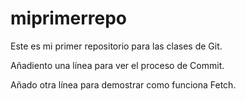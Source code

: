 # miprimerrepo
Este es mi primer repositorio para las clases de Git.

Añadiento una línea para ver el proceso de Commit. 

Añado otra línea para demostrar como funciona Fetch.
